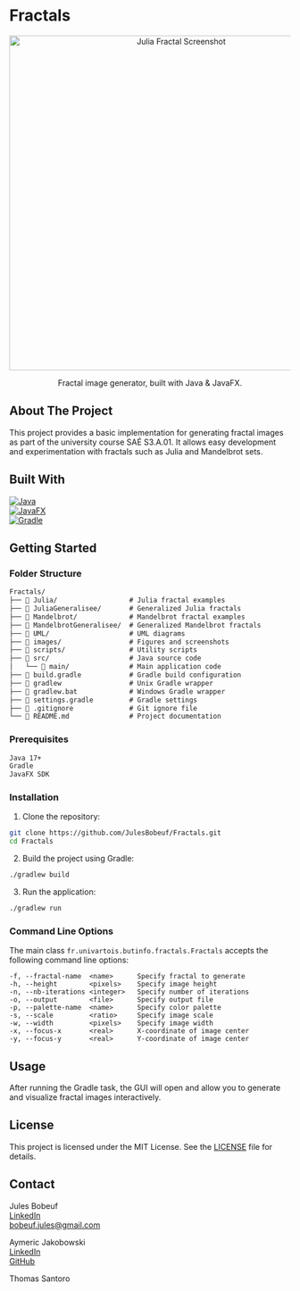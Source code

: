 # Fractals

<div align="center">
  <img src="Julia/Julia-2.jpg" alt="Julia Fractal Screenshot" width="600">
  <p align="center">
    Fractal image generator, built with Java & JavaFX.
</div>

## About The Project

This project provides a basic implementation for generating fractal images as part of the university course SAÉ S3.A.01. It allows easy development and experimentation with fractals such as Julia and Mandelbrot sets.

## Built With

[![Java](https://img.shields.io/badge/Java-007396?style=for-the-badge&logo=java&logoColor=white)](https://www.java.com/)  
[![JavaFX](https://img.shields.io/badge/JavaFX-007396?style=for-the-badge&logo=java&logoColor=white)](https://openjfx.io/)  
[![Gradle](https://img.shields.io/badge/Gradle-02303A?style=for-the-badge&logo=gradle&logoColor=white)](https://gradle.org/)

## Getting Started

### Folder Structure

```markdown
Fractals/
├── 📁 Julia/                  # Julia fractal examples
├── 📁 JuliaGeneralisee/       # Generalized Julia fractals
├── 📁 Mandelbrot/             # Mandelbrot fractal examples
├── 📁 MandelbrotGeneralisee/  # Generalized Mandelbrot fractals
├── 📁 UML/                    # UML diagrams
├── 📁 images/                 # Figures and screenshots
├── 📁 scripts/                # Utility scripts
├── 📁 src/                    # Java source code
│   └── 📁 main/               # Main application code
├── 📄 build.gradle            # Gradle build configuration
├── 📄 gradlew                 # Unix Gradle wrapper
├── 📄 gradlew.bat             # Windows Gradle wrapper
├── 📄 settings.gradle         # Gradle settings
├── 📄 .gitignore              # Git ignore file
└── 📄 README.md               # Project documentation
```

### Prerequisites

```sh
Java 17+
Gradle
JavaFX SDK
```

### Installation

1. Clone the repository:

```sh
git clone https://github.com/JulesBobeuf/Fractals.git
cd Fractals
```

2. Build the project using Gradle:

```sh
./gradlew build
```

3. Run the application:

```sh
./gradlew run
```

### Command Line Options

The main class `fr.univartois.butinfo.fractals.Fractals` accepts the following command line options:

```
-f, --fractal-name  <name>      Specify fractal to generate
-h, --height        <pixels>    Specify image height
-n, --nb-iterations <integer>   Specify number of iterations
-o, --output        <file>      Specify output file
-p, --palette-name  <name>      Specify color palette
-s, --scale         <ratio>     Specify image scale
-w, --width         <pixels>    Specify image width
-x, --focus-x       <real>      X-coordinate of image center
-y, --focus-y       <real>      Y-coordinate of image center
```

## Usage

After running the Gradle task, the GUI will open and allow you to generate and visualize fractal images interactively.

## License

This project is licensed under the MIT License. See the [LICENSE](LICENSE) file for details.

## Contact

Jules Bobeuf  
[LinkedIn](https://www.linkedin.com/in/bobeuf-jules/)  
bobeuf.jules@gmail.com

Aymeric Jakobowski  
[LinkedIn](https://www.linkedin.com/in/aymeric-jakobowski/)  
[GitHub](https://github.com/AymericJak)

Thomas Santoro
